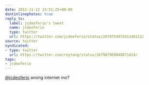 ```yaml
---
date: 2012-11-12 13:51:25+00:00
dontinlinephotos: true
reply_to:
  label: jcdeoferio's tweet
  name: jcdeoferio
  type: twitter
  url: https://twitter.com/jcdeoferio/status/267975497261146112/
source: twitter
syndicated:
- type: twitter
  url: https://twitter.com/roytang/status/267987969040871424/
tags:
- jcdeoferio
---
```


[@jcdeoferio](https://twitter.com/jcdeoferio/) anong internet mo?